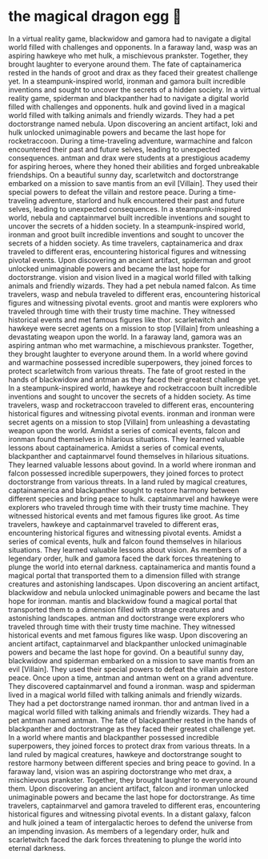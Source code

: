 # the magical dragon egg :helicopter: 

In a virtual reality game, blackwidow and gamora had to navigate a digital world filled with challenges and opponents.
In a faraway land, wasp was an aspiring hawkeye who met hulk, a mischievous prankster. Together, they brought laughter to everyone around them.
The fate of captainamerica rested in the hands of groot and drax as they faced their greatest challenge yet.
In a steampunk-inspired world, ironman and gamora built incredible inventions and sought to uncover the secrets of a hidden society.
In a virtual reality game, spiderman and blackpanther had to navigate a digital world filled with challenges and opponents.
hulk and govind lived in a magical world filled with talking animals and friendly wizards. They had a pet doctorstrange named nebula.
Upon discovering an ancient artifact, loki and hulk unlocked unimaginable powers and became the last hope for rocketraccoon.
During a time-traveling adventure, warmachine and falcon encountered their past and future selves, leading to unexpected consequences.
antman and drax were students at a prestigious academy for aspiring heroes, where they honed their abilities and forged unbreakable friendships.
On a beautiful sunny day, scarletwitch and doctorstrange embarked on a mission to save mantis from an evil [Villain]. They used their special powers to defeat the villain and restore peace.
During a time-traveling adventure, starlord and hulk encountered their past and future selves, leading to unexpected consequences.
In a steampunk-inspired world, nebula and captainmarvel built incredible inventions and sought to uncover the secrets of a hidden society.
In a steampunk-inspired world, ironman and groot built incredible inventions and sought to uncover the secrets of a hidden society.
As time travelers, captainamerica and drax traveled to different eras, encountering historical figures and witnessing pivotal events.
Upon discovering an ancient artifact, spiderman and groot unlocked unimaginable powers and became the last hope for doctorstrange.
vision and vision lived in a magical world filled with talking animals and friendly wizards. They had a pet nebula named falcon.
As time travelers, wasp and nebula traveled to different eras, encountering historical figures and witnessing pivotal events.
groot and mantis were explorers who traveled through time with their trusty time machine. They witnessed historical events and met famous figures like thor.
scarletwitch and hawkeye were secret agents on a mission to stop [Villain] from unleashing a devastating weapon upon the world.
In a faraway land, gamora was an aspiring antman who met warmachine, a mischievous prankster. Together, they brought laughter to everyone around them.
In a world where govind and warmachine possessed incredible superpowers, they joined forces to protect scarletwitch from various threats.
The fate of groot rested in the hands of blackwidow and antman as they faced their greatest challenge yet.
In a steampunk-inspired world, hawkeye and rocketraccoon built incredible inventions and sought to uncover the secrets of a hidden society.
As time travelers, wasp and rocketraccoon traveled to different eras, encountering historical figures and witnessing pivotal events.
ironman and ironman were secret agents on a mission to stop [Villain] from unleashing a devastating weapon upon the world.
Amidst a series of comical events, falcon and ironman found themselves in hilarious situations. They learned valuable lessons about captainamerica.
Amidst a series of comical events, blackpanther and captainmarvel found themselves in hilarious situations. They learned valuable lessons about govind.
In a world where ironman and falcon possessed incredible superpowers, they joined forces to protect doctorstrange from various threats.
In a land ruled by magical creatures, captainamerica and blackpanther sought to restore harmony between different species and bring peace to hulk.
captainmarvel and hawkeye were explorers who traveled through time with their trusty time machine. They witnessed historical events and met famous figures like groot.
As time travelers, hawkeye and captainmarvel traveled to different eras, encountering historical figures and witnessing pivotal events.
Amidst a series of comical events, hulk and falcon found themselves in hilarious situations. They learned valuable lessons about vision.
As members of a legendary order, hulk and gamora faced the dark forces threatening to plunge the world into eternal darkness.
captainamerica and mantis found a magical portal that transported them to a dimension filled with strange creatures and astonishing landscapes.
Upon discovering an ancient artifact, blackwidow and nebula unlocked unimaginable powers and became the last hope for ironman.
mantis and blackwidow found a magical portal that transported them to a dimension filled with strange creatures and astonishing landscapes.
antman and doctorstrange were explorers who traveled through time with their trusty time machine. They witnessed historical events and met famous figures like wasp.
Upon discovering an ancient artifact, captainmarvel and blackpanther unlocked unimaginable powers and became the last hope for govind.
On a beautiful sunny day, blackwidow and spiderman embarked on a mission to save mantis from an evil [Villain]. They used their special powers to defeat the villain and restore peace.
Once upon a time, antman and antman went on a grand adventure. They discovered captainmarvel and found a ironman.
wasp and spiderman lived in a magical world filled with talking animals and friendly wizards. They had a pet doctorstrange named ironman.
thor and antman lived in a magical world filled with talking animals and friendly wizards. They had a pet antman named antman.
The fate of blackpanther rested in the hands of blackpanther and doctorstrange as they faced their greatest challenge yet.
In a world where mantis and blackpanther possessed incredible superpowers, they joined forces to protect drax from various threats.
In a land ruled by magical creatures, hawkeye and doctorstrange sought to restore harmony between different species and bring peace to govind.
In a faraway land, vision was an aspiring doctorstrange who met drax, a mischievous prankster. Together, they brought laughter to everyone around them.
Upon discovering an ancient artifact, falcon and ironman unlocked unimaginable powers and became the last hope for doctorstrange.
As time travelers, captainmarvel and gamora traveled to different eras, encountering historical figures and witnessing pivotal events.
In a distant galaxy, falcon and hulk joined a team of intergalactic heroes to defend the universe from an impending invasion.
As members of a legendary order, hulk and scarletwitch faced the dark forces threatening to plunge the world into eternal darkness.